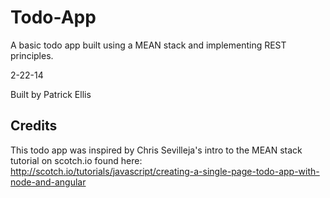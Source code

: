 Todo-App
========

A basic todo app built using a MEAN stack and implementing REST principles.

2-22-14

Built by Patrick Ellis

## Credits

This todo app was inspired by Chris Sevilleja's intro to the MEAN stack tutorial on scotch.io found here: http://scotch.io/tutorials/javascript/creating-a-single-page-todo-app-with-node-and-angular